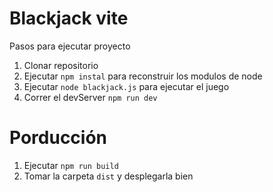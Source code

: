 # Blackjack vite

Pasos para ejecutar proyecto

1. Clonar repositorio
2. Ejecutar ```npm instal``` para reconstruir los modulos de node
3. Ejecutar ```node blackjack.js``` para ejecutar el juego
4. Correr el devServer ```npm run dev```

# Porducción

1. Ejecutar ```npm run build```
2. Tomar la carpeta ```dist``` y desplegarla bien